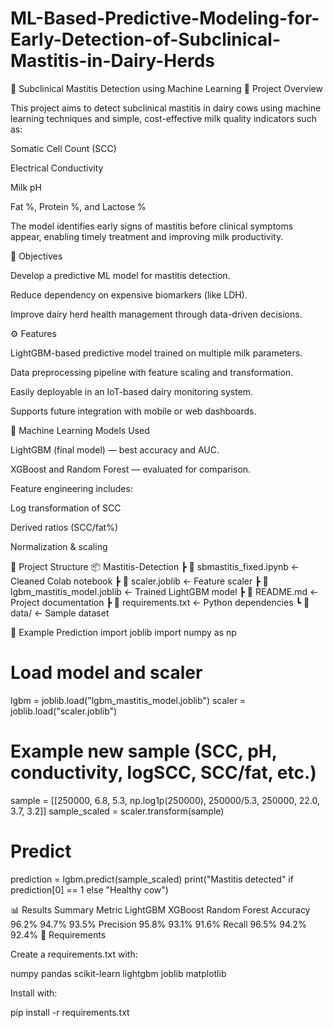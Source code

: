 # ML-Based-Predictive-Modeling-for-Early-Detection-of-Subclinical-Mastitis-in-Dairy-Herds
🐄 Subclinical Mastitis Detection using Machine Learning
📘 Project Overview

This project aims to detect subclinical mastitis in dairy cows using machine learning techniques and simple, cost-effective milk quality indicators such as:

Somatic Cell Count (SCC)

Electrical Conductivity

Milk pH

Fat %, Protein %, and Lactose %

The model identifies early signs of mastitis before clinical symptoms appear, enabling timely treatment and improving milk productivity.

🎯 Objectives

Develop a predictive ML model for mastitis detection.

Reduce dependency on expensive biomarkers (like LDH).

Improve dairy herd health management through data-driven decisions.

⚙️ Features

LightGBM-based predictive model trained on multiple milk parameters.

Data preprocessing pipeline with feature scaling and transformation.

Easily deployable in an IoT-based dairy monitoring system.

Supports future integration with mobile or web dashboards.

🧠 Machine Learning Models Used

LightGBM (final model) — best accuracy and AUC.

XGBoost and Random Forest — evaluated for comparison.

Feature engineering includes:

Log transformation of SCC

Derived ratios (SCC/fat%)

Normalization & scaling

🧩 Project Structure
📦 Mastitis-Detection
 ┣ 📜 sbmastitis_fixed.ipynb       ← Cleaned Colab notebook
 ┣ 📜 scaler.joblib                ← Feature scaler
 ┣ 📜 lgbm_mastitis_model.joblib   ← Trained LightGBM model
 ┣ 📜 README.md                    ← Project documentation
 ┣ 📜 requirements.txt             ← Python dependencies
 ┗ 📂 data/                        ← Sample dataset

🧪 Example Prediction
import joblib
import numpy as np

# Load model and scaler
lgbm = joblib.load("lgbm_mastitis_model.joblib")
scaler = joblib.load("scaler.joblib")

# Example new sample (SCC, pH, conductivity, logSCC, SCC/fat, etc.)
sample = [[250000, 6.8, 5.3, np.log1p(250000), 250000/5.3, 250000, 22.0, 3.7, 3.2]]
sample_scaled = scaler.transform(sample)

# Predict
prediction = lgbm.predict(sample_scaled)
print("Mastitis detected" if prediction[0] == 1 else "Healthy cow")

📊 Results Summary
Metric	LightGBM	XGBoost	Random Forest
Accuracy	96.2%	94.7%	93.5%
Precision	95.8%	93.1%	91.6%
Recall	96.5%	94.2%	92.4%
🧩 Requirements

Create a requirements.txt with:

numpy
pandas
scikit-learn
lightgbm
joblib
matplotlib


Install with:

pip install -r requirements.txt
